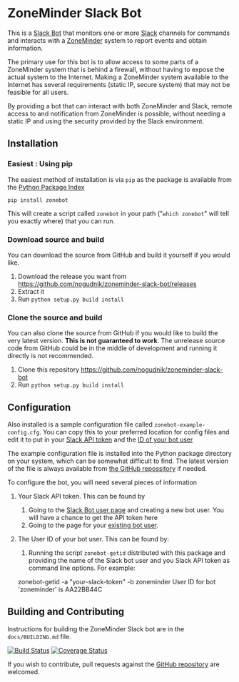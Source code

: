 # ZoneMinder Slack Bot

This is a [Slack Bot](https://api.slack.com/bot-users) that monitors one or
more [Slack](https://slack.com) channels for commands and interacts with
a [ZoneMinder](https://www.zoneminder.com/) system to report events and
obtain information.

The primary use for this bot is to allow access to some parts of a ZoneMinder
system that is behind a firewall, without having to expose the actual system
to the Internet. Making a ZoneMinder system available to the Internet has
several requirements (static IP, secure system) that may not be feasible for all
users.

By providing a bot that can interact with both ZoneMinder and Slack, remote
access to and notification from ZoneMinder is possible, without needing a static
IP and using the security provided by the Slack environment.

## Installation

### Easiest : Using pip

The easiest method of installation is via `pip` as the package is available
from the [Python Package Index](https://pypi.python.org/pypi)

    pip install zonebot

This will create a script called `zonebot` in your path ("`which zonebot`" will tell
you exactly where) that you can run.

### Download source and build

You can download the source from GitHub and build it yourself if you would like.

1. Download the release you want from https://github.com/nogudnik/zoneminder-slack-bot/releases
1. Extract it
1. Run `python setup.py build install`

### Clone the source and build

You can also clone the source from GitHub if you would like to build the very latest
version. **This is not guaranteed to work**. The unrelease source code from GitHub could be in the middle of development and running it directly is not recommended.

1. Clone this repository https://github.com/nogudnik/zoneminder-slack-bot
1. Run `python setup.py build install`

Configuration
-------------

Also installed is a sample configuration file called `zonebot-example-config.cfg`.
You can copy this to your preferred location for config files and edit it to put in
your [Slack API token](https://api.slack.com/tokens) and the
[ID of your bot user](https://api.slack.com/bot-users)

The example configuration file is installed into the Python package directory on
your system, which can be somewhat difficult to find. The latest version of the
file is always available from
[the GitHub repossitory](https://github.com/nogudnik/zoneminder-slack-bot/blob/master/docs/zonebot-example-config.cfg)
if needed.

To configure the bot, you will need several pieces of information

1. Your Slack API token. This can be found by
    1. Going to the [Slack Bot user page](https://api.slack.com/bot-users) and creating
       a new bot user. You will have a chance to get the API token here
    2. Going to the page for your [existing bot user](https://my.slack.com/apps/manage/custom-integrations).
2. The User ID of your bot user. This can be found by:
    1. Running the script `zonebot-getid` distributed with this package and providing
       the name of the Slack bot user and you Slack API token as command line options.
       For example:

    zonebot-getid  -a "your-slack-token" -b zoneminder 
    User ID for bot 'zoneminder' is AA22BB44C

Building and Contributing
-------------------------

Instructions for building the ZoneMinder Slack bot are in the `docs/BUILDING.md`
file.

[![Build Status](https://travis-ci.org/nogudnik/zoneminder-slack-bot.svg?branch=master)](https://travis-ci.org/nogudnik/zoneminder-slack-bot) [![Coverage Status](https://coveralls.io/repos/github/nogudnik/zoneminder-slack-bot/badge.svg?branch=master)](https://coveralls.io/github/nogudnik/zoneminder-slack-bot?branch=master)

If you wish to contribute, pull requests against the
[GitHub repository](https://github.com/nogudnik/zoneminder-slack-bot) are welcomed.
